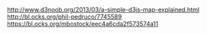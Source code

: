 http://www.d3noob.org/2013/03/a-simple-d3js-map-explained.html
http://bl.ocks.org/phil-pedruco/7745589
https://bl.ocks.org/mbostock/eec4a6cda2f573574a11
